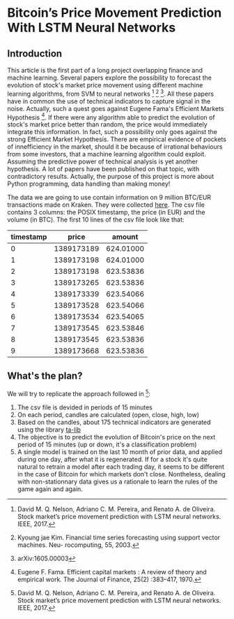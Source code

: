 # Bitcoin’s Price Movement Prediction With LSTM Neural Networks

## Introduction
This article is the first part of a long project overlapping finance and machine learning. Several papers explore the possibility to forecast the evolution of stock's market price movement using different machine learning algorithms, from SVM to neural networks [^fn1] [^fn2] [^fn3]. All these papers have in common the use of technical indicators to capture signal in the noise. Actually, such a quest goes against Eugene Fama's Efficient Markets Hypothesis [^fn4]. If there were any algorithm able to predict the evolution of stock's market price better than random, the price would immediately integrate this information. In fact, such a possibility only goes against the strong Efficient Market Hypothesis. There are empirical evidence of pockets of innefficiency in the market, should it be because of irrational behaviours from some investors, that a machine learning algorithm could exploit. Assuming the predictive power of technical analysis is yet another hypothesis. A lot of papers have been published on that topic, with contradictory results. Actually, the purpose of this project is more about Python programming, data handling than making money! 

The data we are going to use contain information on 9 million BTC/EUR transactions made on Kraken. They were collected [here](http://api.bitcoincharts.com/v1/csv/). The csv file contains 3 columns: the POSIX timestamp, the price (in EUR) and the volume (in BTC). The first 10 lines of the csv file look like that: 
  
   | timestamp |     price   | amount|
   |-----------|:-----------:|-------|
0  |1389173189 |624.01000    |0.20000|
1  |1389173198 |624.01000    |0.09767|
2  |1389173198 |623.53836    |0.01358|
3  |1389173265 |623.53836    |0.14896|
4  |1389173339 |623.54066    |0.20000|
5  |1389173528 |623.54066    |0.17630|
6  |1389173534 |623.54065    |0.40633|
7  |1389173545 |623.53846    |0.20000|
8  |1389173545 |623.53836    |1.80000|
9  |1389173668 |623.53836    |0.12370|




## What's the plan?
We will try to replicate the approach followed in [^fn1]:
1. The csv file is devided in periods of 15 minutes
2. On each period, candles are calculated (open, close, high, low)
3. Based on the candles, about 175 technical indicators are generated using the library [ta-lib](http://www.ta-lib.org/)
4. The objective is to predict the evolution of Bitcoin's price on the next period of 15 minutes (up or down, it's a classification problem)
5. A single model is trained on the last 10 month of prior data, and applied during one day, after what it is regenerated. If for a stock it's quite natural to retrain a model after each trading day, it seems to be different in the case of Bitcoin for which markets don't close. Nontheless, dealing with non-stationnary data gives us a rationale to learn the rules of the game again and again.




[^fn1]: David M. Q. Nelson, Adriano C. M. Pereira, and Renato A. de Oliveira. Stock market’s price movement prediction with LSTM neural networks. IEEE, 2017.
[^fn2]: Kyoung jae Kim. Financial time series forecasting using support vector machines. Neu- rocomputing, 55, 2003.
[^fn3]: arXiv:1605.00003 
[^fn4]: Eugene F. Fama. Efficient capital markets : A review of theory and empirical work. The Journal of Finance, 25(2) :383–417, 1970.
